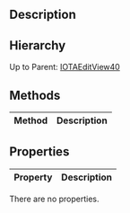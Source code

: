## Description

## Hierarchy
Up to Parent: [IOTAEditView40](IOTAEditView40)

## Methods
| Method | Description |
| ------------- | ------------- |

## Properties
| Property | Description |
| ------------- | ------------- |
There are no properties.
